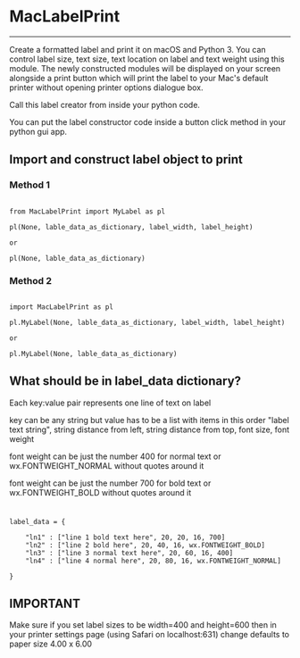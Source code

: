 # MacLabelPrint

---
Create a formatted label and print it on macOS and Python 3. You can control label size, text size, text location on label and text weight using this module.
The newly constructed modules will be displayed on your screen alongside a print button which will print the label to your Mac's default printer without opening   printer options dialogue box.

 Call this label creator from inside your python code.
 
 You can put the label constructor code inside a button click method in your python gui app.
 
## Import and construct label object to print

### Method 1
```

from MacLabelPrint import MyLabel as pl

pl(None, lable_data_as_dictionary, label_width, label_height)

or

pl(None, lable_data_as_dictionary)
```
### Method 2
```

import MacLabelPrint as pl

pl.MyLabel(None, lable_data_as_dictionary, label_width, label_height)

or

pl.MyLabel(None, lable_data_as_dictionary)

```
 
## What should be in label_data dictionary?

Each key:value pair represents one line of text on label

key can be any string but value has to be a list with items in this order "label text string", string distance from left, string distance from top, font size, font weight

font weight can be just the number 400 for normal text or wx.FONTWEIGHT_NORMAL without quotes around it

font weight can be just the number 700 for bold text or wx.FONTWEIGHT_BOLD without quotes around it
###
```

label_data = {

    "ln1" : ["line 1 bold text here", 20, 20, 16, 700]
    "ln2" : ["line 2 bold here", 20, 40, 16, wx.FONTWEIGHT_BOLD]
    "ln3" : ["line 3 normal text here", 20, 60, 16, 400]
    "ln4" : ["line 4 normal here", 20, 80, 16, wx.FONTWEIGHT_NORMAL]

}

```
 ## IMPORTANT
 
 Make sure if you set label sizes to be width=400 and height=600 then in your printer settings page (using Safari on localhost:631) change defaults to paper size 4.00 x 6.00
